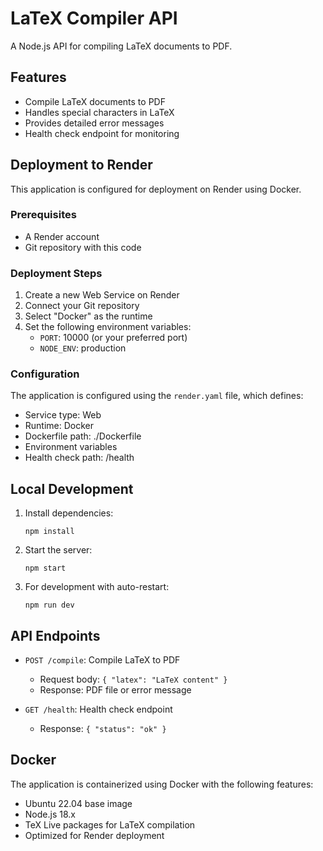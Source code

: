# LaTeX Compiler API

A Node.js API for compiling LaTeX documents to PDF.

## Features

- Compile LaTeX documents to PDF
- Handles special characters in LaTeX
- Provides detailed error messages
- Health check endpoint for monitoring

## Deployment to Render

This application is configured for deployment on Render using Docker.

### Prerequisites

- A Render account
- Git repository with this code

### Deployment Steps

1. Create a new Web Service on Render
2. Connect your Git repository
3. Select "Docker" as the runtime
4. Set the following environment variables:
   - `PORT`: 10000 (or your preferred port)
   - `NODE_ENV`: production

### Configuration

The application is configured using the `render.yaml` file, which defines:

- Service type: Web
- Runtime: Docker
- Dockerfile path: ./Dockerfile
- Environment variables
- Health check path: /health

## Local Development

1. Install dependencies:
   ```
   npm install
   ```

2. Start the server:
   ```
   npm start
   ```

3. For development with auto-restart:
   ```
   npm run dev
   ```

## API Endpoints

- `POST /compile`: Compile LaTeX to PDF
  - Request body: `{ "latex": "LaTeX content" }`
  - Response: PDF file or error message

- `GET /health`: Health check endpoint
  - Response: `{ "status": "ok" }`

## Docker

The application is containerized using Docker with the following features:

- Ubuntu 22.04 base image
- Node.js 18.x
- TeX Live packages for LaTeX compilation
- Optimized for Render deployment 